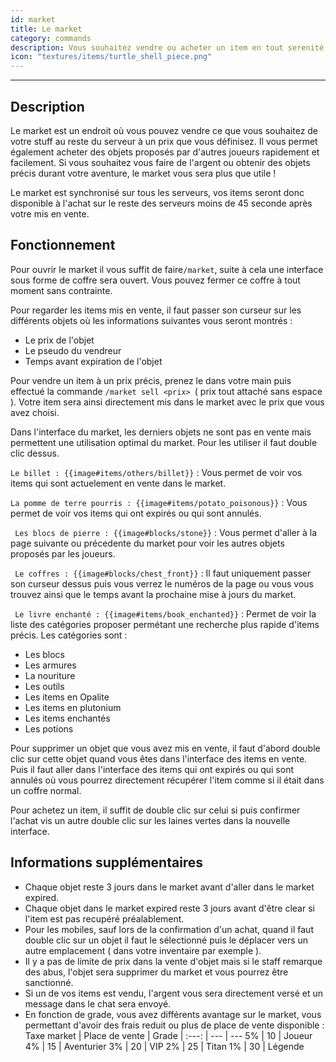```yaml
---
id: market
title: Le market
category: commands
description: Vous souhaitez vendre ou acheter un item en tout serenité et facilement ? Rien de mieux que utiliser le market !
icon: "textures/items/turtle_shell_piece.png"
---
```

___
## Description

Le market est un endroit où vous pouvez vendre ce que vous souhaitez de votre stuff au reste du serveur à un prix que vous définisez. Il vous permet également acheter des objets proposés par d'autres joueurs rapidement et facilement. 
Si vous souhaitez vous faire de l'argent ou obtenir des objets précis durant votre aventure, le market vous sera plus que utile !  

Le market est synchronisé sur tous les serveurs, vos items seront donc disponible à l'achat sur le reste des serveurs moins de 45 seconde après votre mis en vente.
 
## Fonctionnement 

Pour ouvrir le market il vous suffit de faire`` /market ``, suite à cela une interface sous forme de coffre sera ouvert. Vous pouvez fermer ce coffre à tout moment sans contrainte.

Pour regarder les items mis en vente, il faut passer son curseur sur les différents objets où les informations suivantes vous seront montrés :  
* Le prix de l'objet   
* Le pseudo du vendreur 
* Temps avant expiration de l'objet

Pour vendre un item à un prix précis, prenez le dans votre main puis effectué la commande ``/market sell <prix> ``( prix tout attaché sans espace ). Votre item sera ainsi directement mis dans le market avec le prix que vous avez choisi. 

Dans l'interface du market, les derniers objets ne sont pas en vente mais permettent une utilisation optimal du market. Pour les utiliser il faut double clic dessus.

 ``Le billet : {{image#items/others/billet}}`` : Vous permet de voir vos items qui sont actuelement en vente dans le market.  
 
 ``La pomme de terre pourris : {{image#items/potato_poisonous}}`` : Vous permet de voir vos items qui ont expirés ou qui sont annulés.  
 
 `` Les blocs de pierre : {{image#blocks/stone}}`` : Vous permet d'aller à la page suivante ou précedente du market pour voir les autres objets proposés par les joueurs.  

 `` Le coffres : {{image#blocks/chest_front}}`` : Il faut uniquement passer son curseur dessus puis vous verrez le numéros de la page ou vous vous trouvez ainsi que le temps avant la prochaine mise à jours du market.   

 `` Le livre enchanté : {{image#items/book_enchanted}}`` : Permet de voir la liste des catégories proposer permétant une recherche plus rapide d'items précis. Les catégories sont : 
   * Les blocs  
   * Les armures  
   * La nouriture  
   * Les outils
   * Les items en Opalite 
   * Les items en plutonium
   * Les items enchantés
   * Les potions

Pour supprimer un objet que vous avez mis en vente, il faut d'abord double clic sur cette objet quand vous êtes dans l'interface des items en vente. Puis il faut aller dans l'interface des items qui ont expirés ou qui sont annulés où vous pourrez directement récupérer l'item comme si il était dans un coffre normal. 

Pour achetez un item, il suffit de double clic sur celui si puis confirmer l'achat vis un autre double clic sur les laines vertes dans la nouvelle interface. 

## Informations supplémentaires

* Chaque objet reste 3 jours dans le market avant d'aller dans le market expired. 
* Chaque objet dans le market expired reste 3 jours avant d'être clear si l'item est pas recupéré préalablement.
* Pour les mobiles, sauf lors de la confirmation d'un achat, quand il faut double clic sur un objet il faut le sélectionné puis le déplacer vers un autre emplacement ( dans votre inventaire par exemple ).
* Il y a pas de limite de prix dans la vente d'objet mais si le staff remarque des abus, l'objet sera supprimer du market et vous pourrez être sanctionné.
* Si un de vos items est vendu, l'argent vous sera directement versé et un message dans le chat sera envoyé. 
* En fonction de grade, vous avez différents avantage sur le market, vous permettant d'avoir des frais reduit ou plus de place de vente disponible :  
 Taxe market | Place de vente | Grade |
:---: | --- | ---
5% | 10 | Joueur
4% | 15 | Aventurier
3% | 20 | VIP
2% | 25 | Titan
1% | 30 | Légende
